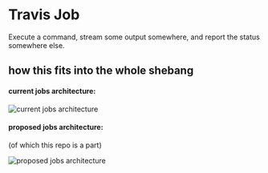 # Travis Job

Execute a command, stream some output somewhere, and report the status somewhere
else.

## how this fits into the whole shebang

#### current jobs architecture:

![current jobs architecture](https://user-images.githubusercontent.com/45143/52078201-9fd2ef00-2560-11e9-98a0-d53a3a31f35f.jpg)

#### proposed jobs architecture:

(of which this repo is a part)

![proposed jobs architecture](https://user-images.githubusercontent.com/45143/52078197-9cd7fe80-2560-11e9-8488-f32b0549eb4f.jpg)
